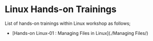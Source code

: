 # Linux Hands-on Trainings

List of hands-on trainings within Linux workshop as follows;

- [Hands-on Linux-01 : Managing Files in Linux](./Managing Files/)